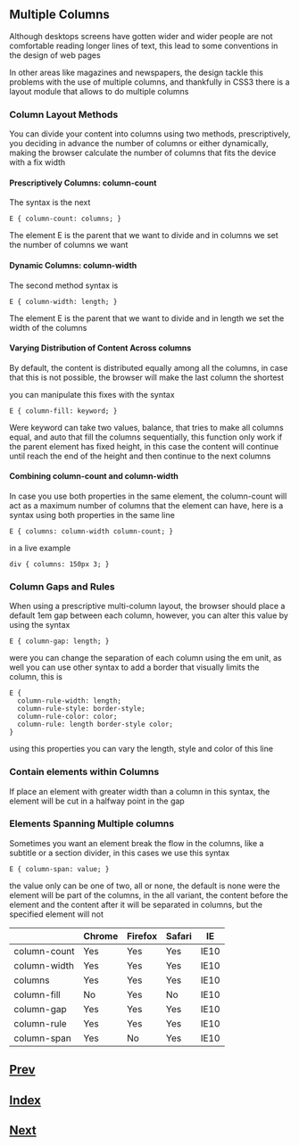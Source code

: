 ## Multiple Columns

Although desktops screens have gotten wider and wider people are not comfortable reading longer lines of text, this lead to some conventions in the design of web pages

In other areas like magazines and newspapers, the design tackle this problems with the use of multiple columns, and thankfully in CSS3 there is a layout module that allows to do multiple columns

### Column Layout Methods

You can divide your content into columns using two methods, prescriptively, you deciding in advance the number of columns or either dynamically, making the browser calculate the number of columns that fits the device with a fix width

#### Prescriptively Columns: column-count

The syntax is the next

```
E { column-count: columns; }
```

The element E is the parent that we want to divide and in columns we set the number of columns we want

#### Dynamic Columns: column-width

The second method syntax is

```
E { column-width: length; }
```

The element E is the parent that we want to divide and in length we set the width of the columns

#### Varying Distribution of Content Across columns

By default, the content is distributed equally among all the columns, in case that this is not possible, the browser will make the last column the shortest

you can manipulate this fixes with the syntax

```
E { column-fill: keyword; }
```

Were keyword can take two values, balance, that tries to make all columns equal, and auto that fill the columns sequentially, this function only work if the parent element has fixed height, in this case the content will continue until reach the end of the height and then continue to the next columns

#### Combining column-count and column-width

In case you use both properties in the same element, the column-count will act as a maximum number of columns that the element can have, here is a syntax using both properties in the same line

```
E { columns: column-width column-count; }
```

in a live example

```
div { columns: 150px 3; }
```

### Column Gaps and Rules

When using a prescriptive multi-column layout, the browser should place a default 1em gap between each column, however, you can alter this value by using the syntax

```
E { column-gap: length; }
```

were you can change the separation of each column using the em unit, as well you can use other syntax to add a border that visually limits the column, this is

```
E {
  column-rule-width: length;
  column-rule-style: border-style;
  column-rule-color: color;
  column-rule: length border-style color;
}
```
using this properties you can vary the length, style and color of this line

### Contain elements within Columns

If place an element with greater width than a column in this syntax, the element will be cut in a halfway point in the gap

### Elements Spanning Multiple columns

Sometimes you want an element break the flow in the columns, like a subtitle or a section divider, in this cases we use this syntax

```
E { column-span: value; }
```

the value only can be one of two, all or none, the default is none were the element will be part of the columns, in the all variant, the content before the element and the content after it will be separated in columns, but the specified element will not

|                | Chrome | Firefox | Safari |   IE |
| -------------- | ------ | ------- | ------ | ---- |
| column-count   |   Yes  |    Yes  |   Yes  | IE10 |
| column-width   |   Yes  |    Yes  |   Yes  | IE10 |
| columns        |   Yes  |    Yes  |   Yes  | IE10 |
| column-fill    |   No   |    Yes  |   No   | IE10 |
| column-gap     |   Yes  |    Yes  |   Yes  | IE10 |
| column-rule    |   Yes  |    Yes  |   Yes  | IE10 |
| column-span    |   Yes  |    No   |   Yes  | IE10 |


## [Prev](https://github.com/IIKUYY/CSS/tree/main/Chapter6/Ch6.md)
## [Index](https://github.com/IIKUYY/CSS/tree/main/index.md)
## [Next](https://github.com/IIKUYY/CSS/tree/main/Chapter7/Ch7.md)

